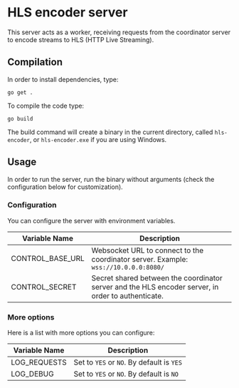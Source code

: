 # HLS encoder server

This server acts as a worker, receiving requests from the coordinator server to encode streams to HLS (HTTP Live Streaming).

## Compilation

In order to install dependencies, type:

```
go get .
```

To compile the code type:

```
go build
```

The build command will create a binary in the current directory, called `hls-encoder`, or `hls-encoder.exe` if you are using Windows.

## Usage

In order to run the server, run the binary without arguments (check the configuration below for customization).

### Configuration

You can configure the server with environment variables.

| Variable Name    | Description                                                                                        |
| ---------------- | -------------------------------------------------------------------------------------------------- |
| CONTROL_BASE_URL | Websocket URL to connect to the  coordinator server. Example: `wss://10.0.0.0:8080/`               |
| CONTROL_SECRET   | Secret shared between the coordinator server and the HLS encoder server, in order to authenticate. |

### More options

Here is a list with more options you can configure:

| Variable Name | Description                               |
| ------------- | ----------------------------------------- |
| LOG_REQUESTS  | Set to `YES` or `NO`. By default is `YES` |
| LOG_DEBUG     | Set to `YES` or `NO`. By default is `NO`  |
